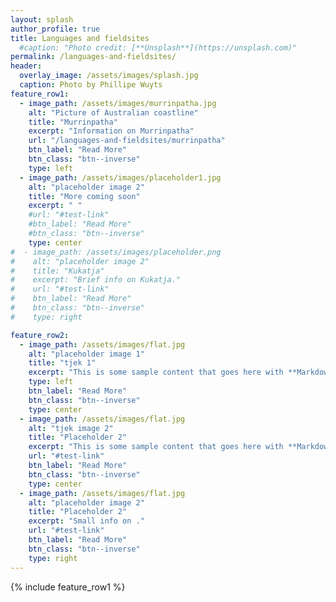 ```yaml
---
layout: splash
author_profile: true
title: Languages and fieldsites
  #caption: "Photo credit: [**Unsplash**](https://unsplash.com)"
permalink: /languages-and-fieldsites/
header:
  overlay_image: /assets/images/splash.jpg
  caption: Photo by Phillipe Wuyts
feature_row1:
  - image_path: /assets/images/murrinpatha.jpg
    alt: "Picture of Australian coastline"
    title: "Murrinpatha"
    excerpt: "Information on Murrinpatha"
    url: "/languages-and-fieldsites/murrinpatha"
    btn_label: "Read More"
    btn_class: "btn--inverse"
    type: left
  - image_path: /assets/images/placeholder1.jpg
    alt: "placeholder image 2"
    title: "More coming soon"
    excerpt: " "
    #url: "#test-link"
    #btn_label: "Read More"
    #btn_class: "btn--inverse"
    type: center
#  - image_path: /assets/images/placeholder.png
#    alt: "placeholder image 2"
#    title: "Kukatja"
#    excerpt: "Brief info on Kukatja."
#    url: "#test-link"
#    btn_label: "Read More"
#    btn_class: "btn--inverse"
#    type: right

feature_row2:
  - image_path: /assets/images/flat.jpg
    alt: "placeholder image 1"
    title: "tjek 1"
    excerpt: "This is some sample content that goes here with **Markdown** formatting."
    type: left
    btn_label: "Read More"
    btn_class: "btn--inverse"
    type: center
  - image_path: /assets/images/flat.jpg
    alt: "tjek image 2"
    title: "Placeholder 2"
    excerpt: "This is some sample content that goes here with **Markdown** formatting."
    url: "#test-link"
    btn_label: "Read More"
    btn_class: "btn--inverse"
    type: center
  - image_path: /assets/images/flat.jpg
    alt: "placeholder image 2"
    title: "Placeholder 2"
    excerpt: "Small info on ."
    url: "#test-link"
    btn_label: "Read More"
    btn_class: "btn--inverse"
    type: right
---
```


{% include feature_row1 %}

<!-- When more languages are added add {% include feature_row2 %}. -->
